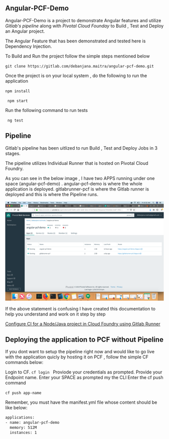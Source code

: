 **Angular-PCF-Demo**
--------------------------------------------------------------------------------

Angular-PCF-Demo is a project to demonstrate Angular features and utilize *Gitlab's pipeline* along with *Pivotal Cloud Founday*  to Build , Test and Deploy an
Angular project.


The Angular Feature that has been demonstrated and tested here is Dependency Injection. 


To Build and Run the project follow the simple steps mentioned below 

`
git clone https://gitlab.com/debanjana.maitra/angular-pcf-demo.git
`

Once the project is on your local system , do the following to run the application 

` npm install `
 
` npm start`



Run the following command to run tests

` ng test`

**Pipeline**
---------------------------------------------------------------------------------

Gitlab's pipeline has been uitlized to run Build , Test and Deploy Jobs in 3 stages. 

The pipeline utilizes Individual Runner that is hosted on Pivotal Cloud Foundry. 

As you can see in the below image , I have two APPS running under one space (angular-pcf-demo) .
angular-pcf-demo is where the whole application is deployed. 
gitlabrunner-pcf is where the Gitlab runner is deployed and this is where the Pipeline runs.

![Alt text](dist/img/pcf-ss.png?raw=true "Pivotal Cloud Foundary")



If the above statement is confusing  I have created this documentation to  help you understand and work on it step by step

[Configure CI for a Node/Java project in Cloud Foundry using Gitlab Runner](https://medium.com/@debanjanamaitra/configure-ci-for-a-node-java-project-in-pivotal-cloud-foundry-using-gitlab-runner-56c37f3a9aa6)



**Deploying the application to PCF  without Pipeline**
----------------------------------------------------------------------------------
If you dont want to setup the pipeline right now and would like to go live with the application quicly by hosting it on PCF , follow the simple CF commands below:


Login to CF.
`cf login `
Proviode your credentials as prompted.
Provide your Endpoint name.
Enter your SPACE as prompted my the CLI 
Enter the cf push command

` cf push app-name
`

Remember, you must have the manifest.yml file whose content should be like below:

```
applications:
- name: angular-pcf-demo
  memory: 512M
  instances: 1
```













